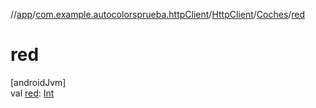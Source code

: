 //[app](../../../../index.md)/[com.example.autocolorsprueba.httpClient](../../index.md)/[HttpClient](../index.md)/[Coches](index.md)/[red](red.md)

# red

[androidJvm]\
val [red](red.md): [Int](https://kotlinlang.org/api/latest/jvm/stdlib/kotlin/-int/index.html)
